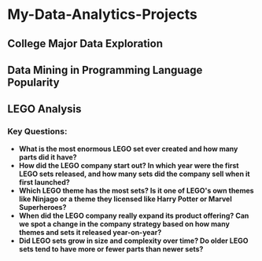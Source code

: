 # My-Data-Analytics-Projects

## College Major Data Exploration
## Data Mining in Programming Language Popularity 
## LEGO Analysis
### Key Questions:

- **What is the most enormous LEGO set ever created and how many parts did it have?**
- **How did the LEGO company start out? In which year were the first LEGO sets released, and how many sets did the company sell when it first launched?**
- **Which LEGO theme has the most sets? Is it one of LEGO's own themes like Ninjago or a theme they licensed like Harry Potter or Marvel Superheroes?**
- **When did the LEGO company really expand its product offering? Can we spot a change in the company strategy based on how many themes and sets it released year-on-year?**
- **Did LEGO sets grow in size and complexity over time? Do older LEGO sets tend to have more or fewer parts than newer sets?**
